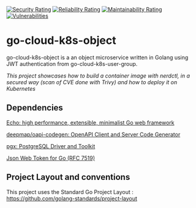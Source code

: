 [![Security Rating](https://sonarcloud.io/api/project_badges/measure?project=lao-tseu-is-alive_go-cloud-k8s-object&metric=security_rating)](https://sonarcloud.io/summary/new_code?id=lao-tseu-is-alive_go-cloud-k8s-object)
[![Reliability Rating](https://sonarcloud.io/api/project_badges/measure?project=lao-tseu-is-alive_go-cloud-k8s-object&metric=reliability_rating)](https://sonarcloud.io/summary/new_code?id=lao-tseu-is-alive_go-cloud-k8s-object)
[![Maintainability Rating](https://sonarcloud.io/api/project_badges/measure?project=lao-tseu-is-alive_go-cloud-k8s-object&metric=sqale_rating)](https://sonarcloud.io/summary/new_code?id=lao-tseu-is-alive_go-cloud-k8s-object) [![Vulnerabilities](https://sonarcloud.io/api/project_badges/measure?project=lao-tseu-is-alive_go-cloud-k8s-object&metric=vulnerabilities)](https://sonarcloud.io/summary/new_code?id=lao-tseu-is-alive_go-cloud-k8s-object)

# go-cloud-k8s-object
go-cloud-k8s-object  is a an object  microservice written in Golang using JWT authentication from  go-cloud-k8s-user-group. 

_This project showcases how to build a container image with nerdctl, in a secured way (scan of CVE done with Trivy) and how to deploy it on Kubernetes_


## Dependencies
[Echo: high performance, extensible, minimalist Go web framework](https://echo.labstack.com/)

[deepmap/oapi-codegen: OpenAPI Client and Server Code Generator](https://github.com/deepmap/oapi-codegen)

[pgx: PostgreSQL Driver and Toolkit](https://pkg.go.dev/github.com/jackc/pgx)

[Json Web Token for Go (RFC 7519)](https://github.com/cristalhq/jwt)


## Project Layout and conventions
This project uses the Standard Go Project Layout : https://github.com/golang-standards/project-layout
